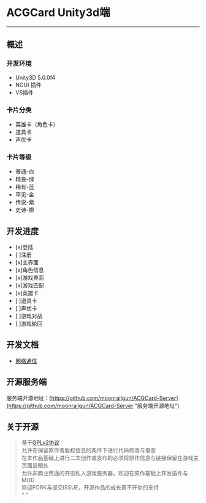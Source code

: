 # ACGCard Unity3d端 #

----------

## 概述 ##

### 开发环境 ###

- Unity3D 5.0.0f4
- NGUI 插件
- VS插件

### 卡片分类 ###
- 英雄卡（角色卡）
- 道具卡
- 声优卡

### 卡片等级 ###
- 普通-白
- 精良-绿
- 稀有-蓝
- 罕见-金
- 传说-紫
- 史诗-橙

## 开发进度 ##
- [x]登陆
- [ ]注册
- [x]主界面
- [x]角色信息
- [x]游戏界面
- [x]游戏匹配
- [x]英雄卡
- [ ]道具卡
- [ ]声优卡
- [ ]游戏对战
- [ ]游戏轮回

## 开发文档 ##
- [网络通信](./doc/network.md "网络通讯")

## 开源服务端 ##
服务端开源地址：[https://github.com/moonrailgun/ACGCard-Server](https://github.com/moonrailgun/ACGCard-Server "服务端开源地址")

## 关于开源 ##

> 基于[GPLv2协议](./LICENSE "GPLv2协议")  
> 允许在保留原作者版权信息的条件下进行代码修改与借鉴  
> 在本作品基础上进行二次创作或发布的必须将原作信息与链接保留在游戏主页面显眼处  
> 允许非商业用途的开设私人游戏服务器，欢迎在原作基础上开发插件与MOD  
> 欢迎FORK与提交ISSUE，开源作品的成长离不开你的支持  
> ^ ^